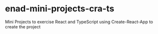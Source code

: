 # enad-mini-projects-cra-ts
Mini Projects to exercise React and TypeScript using Create-React-App to create the project
